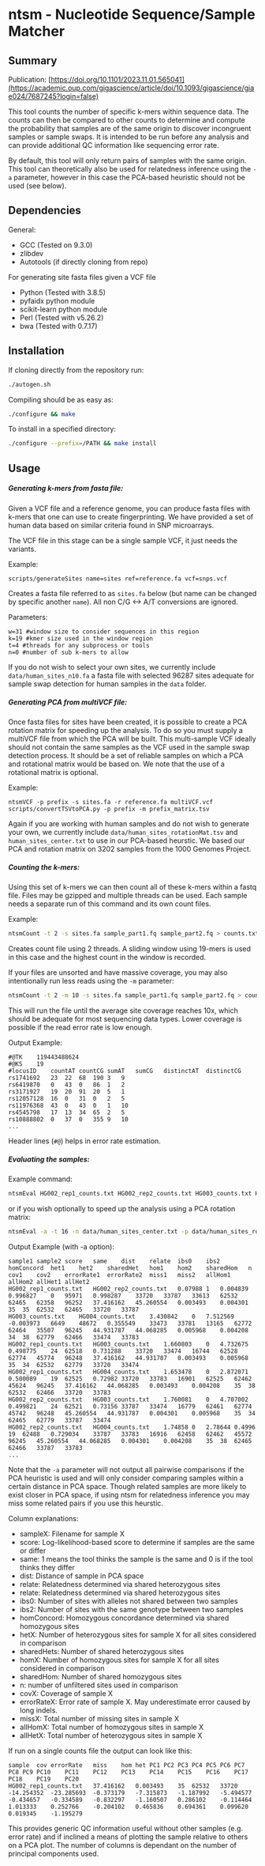 # ntsm - Nucleotide Sequence/Sample Matcher
## Summary
Publication: [https://doi.org/10.1101/2023.11.01.565041](https://academic.oup.com/gigascience/article/doi/10.1093/gigascience/giae024/7687245?login=false)

This tool counts the number of specific k-mers within sequence data. The counts can then be compared to other counts to determine and compute the probability that samples are of the same origin to discover incongruent samples or sample swaps. It is intended to be run before any analysis and can provide additional QC information like sequencing error rate.

By default, this tool will only return pairs of samples with the same origin. This tool can theoretically also be used for relatedness inference using the `-a` parameter, however in this case the PCA-based heuristic should not be used (see below).

## Dependencies

General:
* GCC (Tested on 9.3.0)
* zlibdev
* Autotools (if directly cloning from repo)

For generating site fasta files given a VCF file
* Python (Tested with 3.8.5)
* pyfaidx python module
* scikit-learn python module
* Perl (Tested with v5.26.2)
* bwa (Tested with 0.7.17)

## Installation

If cloning directly from the repository run:

```bash
./autogen.sh
```

Compiling should be as easy as:

```bash
./configure && make
```

To install in a specified directory:

```bash
./configure --prefix=/PATH && make install
```

## Usage

##### Generating k-mers from fasta file:

Given a VCF file and a reference genome, you can produce fasta files with k-mers that one can use to create fingerprinting. We have provided a set of human data based on similar criteria found in SNP microarrays.

The VCF file in this stage can be a single sample VCF, it just needs the variants.

Example:

```bash
scripts/generateSites name=sites ref=reference.fa vcf=snps.vcf
```

Creates a fasta file referred to as `sites.fa` below (but name can be changed by specific another `name`). All non C/G <-> A/T conversions are ignored.

Parameters:

```
w=31 #window size to consider sequences in this region
k=19 #kmer size used in the window region
t=4 #threads for any subprocess or tools
n=0 #number of sub k-mers to allow
```

If you do not wish to select your own sites, we currently include `data/human_sites_n10.fa` a fasta file with selected 96287 sites adequate for sample swap detection for human samples in the `data` folder.

##### Generating PCA from multiVCF file:

Once fasta files for sites have been created, it is possible to create a PCA rotation matrix for speeding up the analysis. To do so you must supply a multiVCF file from which the PCA will be built. This multi-sample VCF ideally should not contain the same samples as the VCF used in the sample swap detection process. It should be a set of reliable samples on which a PCA and rotational matrix would be based on. We note that the use of a rotational matrix is optional.

Example:

```{bash}
ntsmVCF -p prefix -s sites.fa -r reference.fa multiVCF.vcf
scripts/convertTSVtoPCA.py -p prefix -m prefix_matrix.tsv
```

Again if you are working with human samples and do not wish to generate your own, we currently include `data/human_sites_rotationMat.tsv` and `human_sites_center.txt` to use in our PCA-based heurstic. We based our PCA and rotation matrix on 3202 samples from the 1000 Genomes Project.

##### Counting the k-mers:

Using this set of k-mers we can then count all of these k-mers within a fastq file. Files may be gzipped and multiple threads can be used. Each sample needs a separate run of this command and its own count files.

Example:

```bash
ntsmCount -t 2 -s sites.fa sample_part1.fq sample_part2.fq > counts.txt
```

Creates count file using 2 threads. A sliding window using 19-mers is used in this case and the highest count in the window is recorded.

If your files are unsorted and have massive coverage, you may also intentionally run less reads using the `-m` parameter:

```bash
ntsmCount -t 2 -m 10 -s sites.fa sample_part1.fq sample_part2.fq > counts.txt
```

This will run the file until the average site coverage reaches 10x, which should be adequate for most sequencing data types. Lower coverage is possible if the read error rate is low enough.

Output Example:

```
#@TK	119443488624
#@KS	19
#locusID	countAT	countCG	sumAT	sumCG	distinctAT	distinctCG
rs1741692	23	22	68	190	3	9
rs6419870	0	43	0	86	1	2
rs3171927	19	20	91	20	5	1
rs12057128	16	0	31	0	2	5
rs11976368	43	0	43	0	1	10
rs4545798	17	13	34	65	2	5
rs10888802	0	37	0	355	9	10
...
```

Header lines (`#@`) helps in error rate estimation.

##### Evaluating the samples:

Example command:

```bash
ntsmEval HG002_rep1_counts.txt HG002_rep2_counts.txt HG003_counts.txt HG004_counts.txt > summary.tsv
```

or if you wish optionally to speed up the analysis using a PCA rotation matrix:

```bash
ntsmEval -a -t 16 -n data/human_sites_center.txt -p data/human_sites_rotationMat.tsv HG002_rep1_counts.txt HG002_rep2_counts.txt HG003_counts.txt HG004_counts.txt > summary.tsv
```

Output Example (with -a option):
```
sample1	sample2	score	same	dist	relate	ibs0	ibs2	homConcord	het1	het2	sharedHet	hom1	hom2	sharedHom	n	cov1	cov2	errorRate1	errorRate2	miss1	miss2	allHom1	allHom2	allHet1	allHet2
HG002_rep1_counts.txt	HG002_rep2_counts.txt	0.07988	1	0.004839	0.996827	0	95971	0.998287	33720	33787	33613	62532	62465	62358	96252	37.416162	45.260554	0.003493	0.004301	35	35	62532	62465	33720	33787
HG003_counts.txt	HG004_counts.txt	3.430842	0	7.512569	-0.003973	6649	48672	0.355549	33473	33781	13165	62772	62464	35507	96245	44.931787	44.068285	0.005968	0.004208	34	38	62779	62466	33474	33783
HG002_rep1_counts.txt	HG003_counts.txt	1.660803	0	4.732675	0.498775	24	62518	0.731288	33720	33474	16744	62528	62774	45774	96248	37.416162	44.931787	0.003493	0.005968	35	34	62532	62779	33720	33474
HG002_rep1_counts.txt	HG004_counts.txt	1.653478	0	2.872071	0.500089	19	62525	0.72982	33720	33783	16901	62525	62462	45624	96245	37.416162	44.068285	0.003493	0.004208	35	38	62532	62466	33720	33783
HG002_rep2_counts.txt	HG003_counts.txt	1.760081	0	4.707002	0.499821	24	62521	0.73156	33787	33474	16779	62461	62774	45742	96248	45.260554	44.931787	0.004301	0.005968	35	34	62465	62779	33787	33474
HG002_rep2_counts.txt	HG004_counts.txt	1.74858	0	2.78644	0.4996	19	62488	0.729034	33787	33783	16916	62458	62462	45572	96245	45.260554	44.068285	0.004301	0.004208	35	38	62465	62466	33787	33783
...
```
Note that the `-a` parameter will not output all pairwise comparisons if the PCA heuristic is used and will only consider comparing samples within a certain distance in PCA space. Though related samples are more likely to exist closer in PCA space, if using ntsm for relatedness inference you may miss some related pairs if you use this heurstic.

Column explanations:
* sampleX: Filename for sample X
* score: Log-likelihood-based score to determine if samples are the same or differ
* same: 1 means the tool thinks the sample is the same and 0 is if the tool thinks they differ
* dist: Distance of sample in PCA space
* relate: Relatedness determined via shared heterozygous sites
* relate: Relatedness determined via shared heterozygous sites
* ibs0: Number of sites with alleles not shared between two samples
* ibs2: Number of sites with the same genotype between two samples
* homConcord: Homozygous concordance determined via shared homozygous sites
* hetX: Number of heterozygous sites for sample X for all sites considered in comparison
* sharedHets: Number of shared heterozygous sites
* homX: Number of homozygous sites for sample X for all sites considered in comparison
* sharedHom: Number of shared homozygous sites
* n: number of unfiltered sites used in comparison
* covX: Coverage of sample X
* errorRateX: Error rate of sample X. May underestimate error caused by long indels.
* missX: Total number of missing sites in sample X
* allHomX: Total number of homozygous sites in sample X
* allHetX: Total number of heterozygous sites in sample X

If run on a single counts file the output can look like this:
```
sample	cov	errorRate	miss	hom	het	PC1	PC2	PC3	PC4	PC5	PC6	PC7	PC8	PC9	PC10	PC11	PC12	PC13	PC14	PC15	PC16	PC17	PC18	PC19	PC20
HG002_rep1_counts.txt	37.416162	0.003493	35	62532	33720	-14.254352	-23.285693	-0.373179	-7.315873	-1.187992	-5.494577	-0.434657	-0.334589	-0.832297	-1.160507	0.286102	-0.114464	1.013333	0.252766	-0.204102	0.465836	0.694361	0.099620	0.019345	-1.195279
```

This provides generic QC information useful without other samples (e.g. error rate) and if inclined a means of plotting the sample relative to others on a PCA plot. The number of columns is dependant on the number of principal components used.

